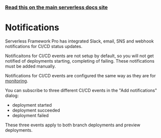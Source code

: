 <!--
title: Serverless Dashboard - CI/CD Notifications
menuText: Notifications
menuOrder: 6
layout: Doc
-->

<!-- DOCS-SITE-LINK:START automatically generated  -->

### [Read this on the main serverless docs site](https://serverless.com/framework/docs/dashboard/cicd/notifications/)

<!-- DOCS-SITE-LINK:END -->

# Notifications

Serverless Framework Pro has integrated Slack, email, SNS and webhook notifications for CI/CD status updates.

Notificaitons for CI/CD events are not setup by default, so you will not get notified of deployments starting,
completing of failing. These notifications must be added manually.

Notifications for CI/CD events are configured the same way as they are for [monitoring](/framework/docs/dashboard/monitoring/notifications/).

You can subscribe to three different CI/CD events in the "Add notifications" dialog:

- deployment started
- deployment succeeded
- deployment failed

These three events apply to both branch deployments and preview deployments.

